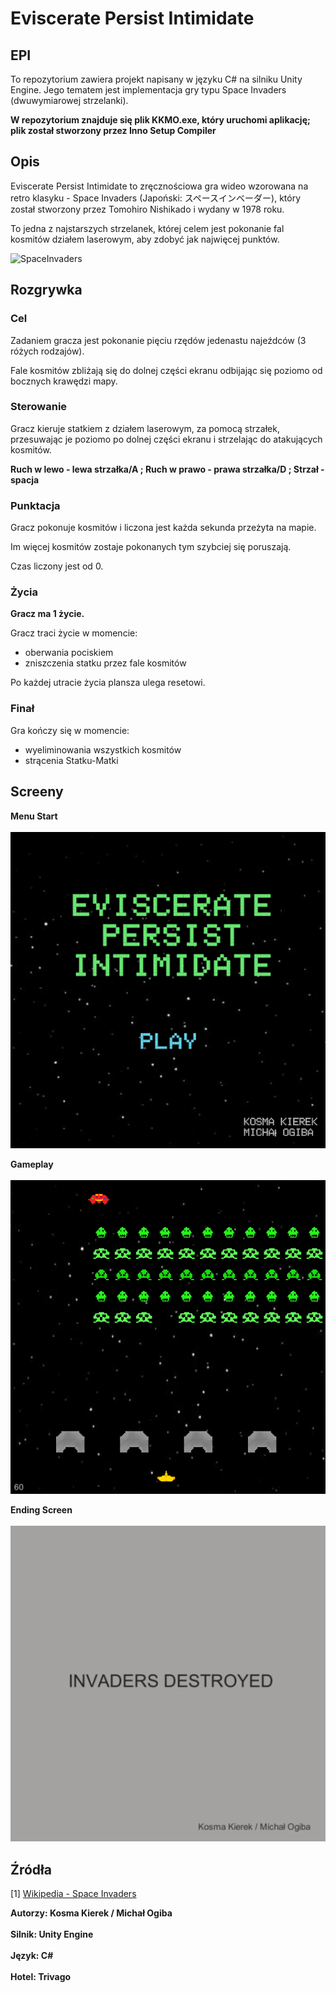# Eviscerate Persist Intimidate
## EPI

To repozytorium zawiera projekt napisany w języku C# na silniku Unity Engine. Jego tematem jest implementacja gry typu Space Invaders (dwuwymiarowej strzelanki). 

**W repozytorium znajduje się plik KKMO.exe, który uruchomi aplikację; plik został stworzony przez Inno Setup Compiler**

## Opis

Eviscerate Persist Intimidate to zręcznościowa gra wideo wzorowana na retro klasyku - Space Invaders (Japoński: スペースインベーダー), który został stworzony przez Tomohiro Nishikado i wydany w 1978 roku. 

To jedna z najstarszych strzelanek, której celem jest pokonanie fal kosmitów działem laserowym, aby zdobyć jak najwięcej punktów.

![SpaceInvaders](https://upload.wikimedia.org/wikipedia/en/2/20/SpaceInvaders-Gameplay.gif)

## Rozgrywka

### Cel

Zadaniem gracza jest pokonanie pięciu rzędów jedenastu najeźdców (3 różych rodzajów). 

Fale kosmitów zbliżają się do dolnej części ekranu odbijając się poziomo od bocznych krawędzi mapy.

### Sterowanie

Gracz kieruje statkiem z działem laserowym, za pomocą strzałek, przesuwając je poziomo po dolnej części ekranu i strzelając do atakujących kosmitów. 

**Ruch w lewo - lewa strzałka/A ; Ruch w prawo - prawa strzałka/D ; Strzał - spacja**

### Punktacja

Gracz pokonuje kosmitów i liczona jest każda sekunda przeżyta na mapie. 

Im więcej kosmitów zostaje pokonanych tym szybciej się poruszają.

Czas liczony jest od 0.

### Życia 

**Gracz ma 1 życie.**

Gracz traci życie w momencie:

- oberwania pociskiem
- zniszczenia statku przez fale kosmitów

Po każdej utracie życia plansza ulega resetowi.

### Finał

Gra kończy się w momencie:
 
- wyeliminowania wszystkich kosmitów
- strącenia Statku-Matki

## Screeny 

**Menu Start**<br></br>
![MenuStart](https://github.com/EPI2023/ProjektWDP/blob/main/menu.png)

**Gameplay**<br></br>
![Gameplay](https://github.com/EPI2023/ProjektWDP/blob/main/gameplay.png)

**Ending Screen**<br></br>
![EndingScreen](https://github.com/EPI2023/ProjektWDP/blob/main/wygrana.png)

## Źródła

[1] [Wikipedia - Space Invaders](https://en.wikipedia.org/wiki/Space_Invaders)

**Autorzy: Kosma Kierek / Michał Ogiba**<br></br>
**Silnik: Unity Engine**<br></br>
**Język: C#**<br></br>
**Hotel: Trivago**
